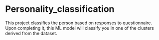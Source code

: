 # Personality_classification
This project classifies the person based on responses to questionnaire. Upon completing it, this ML model will classify you in one of the clusters derived from the dataset. 
